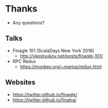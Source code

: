 # Thanks
- Any questions?


## Talks

- Finagle 101 (ScalaDays New York 2016)
  - http://vkostyukov.net/posts/finagle-101/
- RPC Redux
  - https://monkey.org/~marius/redux.html


## Websites

- https://twitter.github.io/finagle/
- https://twitter.github.io/finatra/
